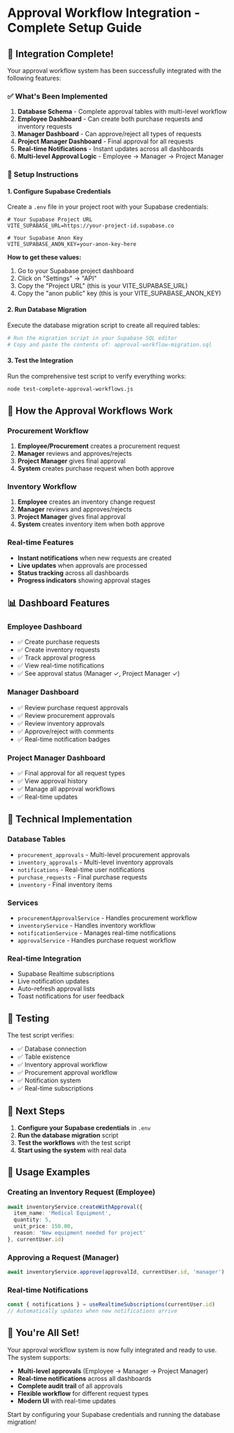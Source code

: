 # Approval Workflow Integration - Complete Setup Guide

## 🎉 Integration Complete!

Your approval workflow system has been successfully integrated with the following features:

### ✅ What's Been Implemented

1. **Database Schema** - Complete approval tables with multi-level workflow
2. **Employee Dashboard** - Can create both purchase requests and inventory requests
3. **Manager Dashboard** - Can approve/reject all types of requests
4. **Project Manager Dashboard** - Final approval for all requests
5. **Real-time Notifications** - Instant updates across all dashboards
6. **Multi-level Approval Logic** - Employee → Manager → Project Manager

### 🔧 Setup Instructions

#### 1. Configure Supabase Credentials

Create a `.env` file in your project root with your Supabase credentials:

```env
# Your Supabase Project URL
VITE_SUPABASE_URL=https://your-project-id.supabase.co

# Your Supabase Anon Key  
VITE_SUPABASE_ANON_KEY=your-anon-key-here
```

**How to get these values:**
1. Go to your Supabase project dashboard
2. Click on "Settings" → "API"
3. Copy the "Project URL" (this is your VITE_SUPABASE_URL)
4. Copy the "anon public" key (this is your VITE_SUPABASE_ANON_KEY)

#### 2. Run Database Migration

Execute the database migration script to create all required tables:

```bash
# Run the migration script in your Supabase SQL editor
# Copy and paste the contents of: approval-workflow-migration.sql
```

#### 3. Test the Integration

Run the comprehensive test script to verify everything works:

```bash
node test-complete-approval-workflows.js
```

## 🚀 How the Approval Workflows Work

### Procurement Workflow
1. **Employee/Procurement** creates a procurement request
2. **Manager** reviews and approves/rejects
3. **Project Manager** gives final approval
4. **System** creates purchase request when both approve

### Inventory Workflow  
1. **Employee** creates an inventory change request
2. **Manager** reviews and approves/rejects
3. **Project Manager** gives final approval
4. **System** creates inventory item when both approve

### Real-time Features
- **Instant notifications** when new requests are created
- **Live updates** when approvals are processed
- **Status tracking** across all dashboards
- **Progress indicators** showing approval stages

## 📊 Dashboard Features

### Employee Dashboard
- ✅ Create purchase requests
- ✅ Create inventory requests  
- ✅ Track approval progress
- ✅ View real-time notifications
- ✅ See approval status (Manager ✓, Project Manager ✓)

### Manager Dashboard
- ✅ Review purchase request approvals
- ✅ Review procurement approvals
- ✅ Review inventory approvals
- ✅ Approve/reject with comments
- ✅ Real-time notification badges

### Project Manager Dashboard
- ✅ Final approval for all request types
- ✅ View approval history
- ✅ Manage all approval workflows
- ✅ Real-time updates

## 🔧 Technical Implementation

### Database Tables
- `procurement_approvals` - Multi-level procurement approvals
- `inventory_approvals` - Multi-level inventory approvals  
- `notifications` - Real-time user notifications
- `purchase_requests` - Final purchase requests
- `inventory` - Final inventory items

### Services
- `procurementApprovalService` - Handles procurement workflow
- `inventoryService` - Handles inventory workflow
- `notificationService` - Manages real-time notifications
- `approvalService` - Handles purchase request workflow

### Real-time Integration
- Supabase Realtime subscriptions
- Live notification updates
- Auto-refresh approval lists
- Toast notifications for user feedback

## 🧪 Testing

The test script verifies:
- ✅ Database connection
- ✅ Table existence
- ✅ Inventory approval workflow
- ✅ Procurement approval workflow
- ✅ Notification system
- ✅ Real-time subscriptions

## 🎯 Next Steps

1. **Configure your Supabase credentials** in `.env`
2. **Run the database migration** script
3. **Test the workflows** with the test script
4. **Start using the system** with real data

## 📝 Usage Examples

### Creating an Inventory Request (Employee)
```typescript
await inventoryService.createWithApproval({
  item_name: 'Medical Equipment',
  quantity: 5,
  unit_price: 150.00,
  reason: 'New equipment needed for project'
}, currentUser.id)
```

### Approving a Request (Manager)
```typescript
await inventoryService.approve(approvalId, currentUser.id, 'manager')
```

### Real-time Notifications
```typescript
const { notifications } = useRealtimeSubscriptions(currentUser.id)
// Automatically updates when new notifications arrive
```

## 🎉 You're All Set!

Your approval workflow system is now fully integrated and ready to use. The system supports:

- **Multi-level approvals** (Employee → Manager → Project Manager)
- **Real-time notifications** across all dashboards
- **Complete audit trail** of all approvals
- **Flexible workflow** for different request types
- **Modern UI** with real-time updates

Start by configuring your Supabase credentials and running the database migration!
